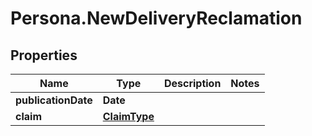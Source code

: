 # Persona.NewDeliveryReclamation

## Properties

Name | Type | Description | Notes
------------ | ------------- | ------------- | -------------
**publicationDate** | **Date** |  | 
**claim** | [**ClaimType**](ClaimType.md) |  | 


